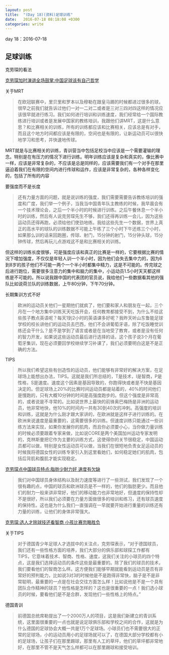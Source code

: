 ```yaml
---
layout: post
title:  "(Day 18)(资料)足球训练"
date:   2016-07-18 08:18:08 +0300
categories: write
---
```


day 18：2016-07-18

足球训练
-

克劳琛的看法

[克劳琛加时演讲全场鼓掌:中国足球该有自己哲学](http://sports.163.com/14/1111/18/AAPSBQMA00051C89.html#p=AAP4FHGT0B6P0005)

关于MRT

>在欧冠联赛中，里贝里和罗本以及穆勒在跟皇马踢的时候都进过很多的球，很早之前我们就告诉过他们一对一二对二或者是三对三四对四这样的情况应该很早就进行练习。我们如何进行培训和训练速度，我们经常给一个国际教练进行培训或者是发展中国家的教练培训，我跟他们讲MRT，这是什么意思？和比赛相关的训练，所有的训练都应该和比赛相关，应该总是有对手，而且这个地方时间都应该是有限的，空间也是有限的，让新运动员可以很快地学习和思考，并快速地传球。
>
MRT就是与比赛相关的训练，青训营当中包括足校当中应该是一个需要灌输的理念。特别是在有压力的情况下进行训练。明年训练应该是复杂和真实的，像比赛中一样，应该是非常复杂的，不应该是总是同样的，应该需要我们有一个对手在那里逼迫着我们在有限的空间内进行传球和运作，应该是非常复杂的，各种各样变化的，包括了所有的内容

要强度而不是长度

>还有力量方面的问题，就是说训练的强度，我们需要需要告诉教练培训的强度和广度，我们举一个例子，当我当中国青年队主教练的时候，我早晨会有一个技术理论会，之后一个半小时的时候进行训练。之后午餐休息一个半小时的训练，然后有人说克劳琛先生不够，我们还得再训练一会儿，因为这些运动员还得再跑，必须给他们使劲地练。我给这些先生一个数据，世界上真正的高水平的球队的训练数据不可能上午练了三个小时下午还练三个小时，如果那么训的话来回跑圈，传球、射门，15分钟的射门，15分钟头球，15分钟传球，然后再玩儿点游戏这不是和比赛相关的训练。
>
但这样的训练长度很够，可是强度应该和真正的比赛是一样的，它要根据比赛的情况下增加强度，不仅仅是年轻人训一个半小时，因为他们会失去集中力的，因为6到8岁的孩子他们不可能一两个一个半小时都集中精力，这是不可能的。传完球之后进行跑位，需要很多注意力的集中和脑力的集中，小运动员1.5小时天天都这样练是不可能的。所以说我跟中国的代表团的官员说，我给他们一些数据看其他的强队比如说荷兰队的训练数据，上午80分钟，下午70分钟。

长期集训方式不好

>欧洲的运动员关他们一星期他们就疯了，他们要和家人和朋友在一起，三个月在一个地方集中训练天天吃饭开会，任何教育都接受不到，为什么不给这些孩子教点英语呢？每天1到2小时的英语课多好呢？我昨天听山东鲁能足球学校的校长讲他们的运动员去巴西，他们不会讲葡萄牙语，除了吃饭睡觉训练还会干什么？是不是学到了语言或者是在当地受了教育，或者是没有任何的智力开发，如果说这些运动员最后进行选择的话，这个孩子说3个月在葡萄牙集训，现在必须要回学校继续学习补课了，我们必须要明白这是不是正确的方法。

TIPS

>所以我们希望这些有创造性的运动员，他们能够有非常好的解决方案，在足球场上能想出办法，TIPS。这就是我们所总结的，T是技术，I是智商，P是性格，S是速度。速度这个因素是基因导致的，你跑得快或者是不快是基因决定的。但足球场上20%的比赛时间运动员都是站着的，40%的时间他们是慢跑的，只有大概10分钟的时间是高强度跑步的。但这个强度是非常高的，或者说是不寻常的。比如说世界上最快的前锋奥巴梅扬是非洲的运动员，他非常地快，他10%的时间内一共有30到40次的冲刺。高强度的培训和训练，这就是为什么刚才跟大家讲的，在欧洲就是这样子进行训练的。在欧洲来说速度是最重要的，这需要很多的训练。但速度训练只能通过一些训练方法来实现，如果你发展你的肌肉，而且你必须要小心，当你做力量训练的时候必须要跟着专家来做，比如说CORE是两个美国加州运动专家发明的，克林斯曼把它作为主要的训练方式，这使得你的关节很稳定，中国运动员都可以做，特别是女性运动员可以做，当我们在很短地负责女足运动员的时候我将德国女性的训练专家引入到这里看她们，如何稳定她们的肌肉，包括后背肌和腹肌才能实现稳定。

[克劳琛点中国球员特点:脂肪少耐力好 速度有欠缺](http://sports.163.com/14/1111/12/AAP66M5T00051C89.html#p=AAP4FV9G0B6P0005)

>我们对中国球员身体结构以及耐力速度等进行了一些测试，我们发现了一个很有趣的点，中国的球员和欧洲球员是不一样的，他们的脂肪更少。而且他们的耐力一般来讲非常好，他们的移动能力也非常地好，但速度的保持性却不是很好，所以我们必须要在力量方面做很多的培训和练习，还有球员速度的保持性。这也是为什么我们一直强调在一早就要开始进行重量的训练还有力量的训练，让他们的身体非常强大。

[克劳琛:选人才除球技还看智商 小孩比赛忽略胜负](http://sports.163.com/14/1111/12/AAP7HA4U00051C89.html#p=AAP4FHGT0B6P0005)

关于TIPS

>对于德国青少年足球人才选拔中的关注点，克劳琛表示，“对于德国球员，我们还有一些性格方面的培养，我们大部分的俱乐部和球探工作都有TIPS，它意味着技术、智商、性格、速度，这我们关注的小球员的四个特点，这是我们选择运动员的条件这些是最重要的。除了我们的球员的技术，我们要看他们的智商怎么样。这方便我们能够早期就能看到运动员是否有非常好的预判能力，比如说3对3的时候他是不是跑得非常快，脑子是不是非常聪明，最重要的一点是在社会交往方面怎么样！比如说他是不是一个具有团队合作精神的球员？他性格是怎样的？这也是很重要的一点！我们选小球员的时候，要看他们是不是合群，发现他们一些性格上的特点。”

德国青训

>前德国总统席勒提出了一个2000万人的项目，这是我们新建立的青训系统，这里面很重要的一点也就是说足球俱乐部和学校之间的合作，这就是为什么德国的足球协会大概一共是1万个足球场。小球员们也不需要很大的正常的足球场，小的运动员用小的足球场就可以了，在德国大部分学校都有小的足球场，让孩子们在那里踢球，那里有人工的草坪，他们的草坪都非常地好，在那里不管不是天气怎么样都可以在那里踢球和接受培训。
